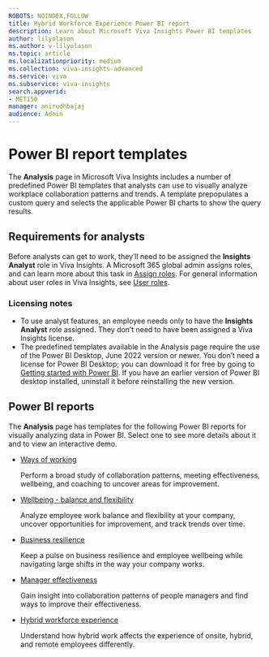 ```yaml
---
ROBOTS: NOINDEX,FOLLOW
title: Hybrid Workforce Experience Power BI report
description: Learn about Microsoft Viva Insights Power BI templates
author: lilyolason
ms.author: v-lilyolason
ms.topic: article
ms.localizationpriority: medium 
ms.collection: viva-insights-advanced 
ms.service: viva 
ms.subservice: viva-insights 
search.appverid: 
- MET150 
manager: anirudhbajaj
audience: Admin
---
```


# Power BI report templates

The **Analysis** page in Microsoft Viva Insights includes a number of predefined Power BI templates that analysts can use to visually analyze workplace collaboration patterns and trends. A template prepopulates a custom query and selects the applicable Power BI charts to show the query results.

## Requirements for analysts

Before analysts can get to work, they’ll need to be assigned the **Insights Analyst** role in Viva Insights. A Microsoft 365 global admin assigns roles, and can learn more about this task in [Assign roles](/Viva/insights/advanced/setup-maint/assign-user-roles.md). For general information about user roles in Viva Insights, see [User roles](/Viva/insights/advanced/setup-maint/user-roles.md).

### Licensing notes

* To use analyst features, an employee needs only to have the **Insights Analyst** role assigned. They don’t need to have been assigned a Viva Insights license.
* The predefined templates available in the Analysis page require the use of the Power BI Desktop, June 2022 version or newer. You don’t need a license for Power BI Desktop; you can download it for free by going to [Getting started with Power BI](https://powerbi.microsoft.com/en-us/getting-started-with-power-bi/). If you have an earlier version of Power BI desktop installed, uninstall it before reinstalling the new version.

## Power BI reports

The **Analysis** page has templates for the following Power BI reports for visually analyzing data in Power BI. Select one to see more details about it and to view an interactive demo.

* [Ways of working](ways-of-working.md)

    Perform a broad study of collaboration patterns, meeting effectiveness, wellbeing, and coaching to uncover areas for improvement. 
* [Wellbeing - balance and flexibility](wellbeing.md)

    Analyze employee work balance and flexibility at your company, uncover opportunities for improvement, and track trends over time.
* [Business resilience](business-resilience.md)

    Keep a pulse on business resilience and employee wellbeing while navigating large shifts in the way your company works.
* [Manager effectiveness](manager-effectiveness.md)

    Gain insight into collaboration patterns of people managers and find ways to improve their effectiveness.
* [Hybrid workforce experience](hybrid-workforce-experience.md)
    
    Understand how hybrid work affects the experience of onsite, hybrid, and remote employees differently.
